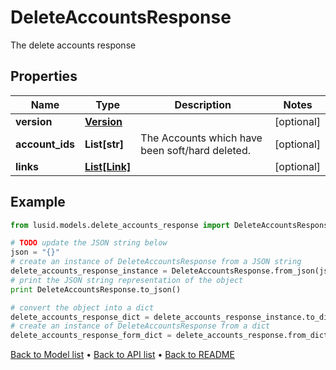 # DeleteAccountsResponse

The delete accounts response

## Properties
Name | Type | Description | Notes
------------ | ------------- | ------------- | -------------
**version** | [**Version**](Version.md) |  | [optional] 
**account_ids** | **List[str]** | The Accounts which have been soft/hard deleted. | [optional] 
**links** | [**List[Link]**](Link.md) |  | [optional] 

## Example

```python
from lusid.models.delete_accounts_response import DeleteAccountsResponse

# TODO update the JSON string below
json = "{}"
# create an instance of DeleteAccountsResponse from a JSON string
delete_accounts_response_instance = DeleteAccountsResponse.from_json(json)
# print the JSON string representation of the object
print DeleteAccountsResponse.to_json()

# convert the object into a dict
delete_accounts_response_dict = delete_accounts_response_instance.to_dict()
# create an instance of DeleteAccountsResponse from a dict
delete_accounts_response_form_dict = delete_accounts_response.from_dict(delete_accounts_response_dict)
```
[Back to Model list](../README.md#documentation-for-models) &#8226; [Back to API list](../README.md#documentation-for-api-endpoints) &#8226; [Back to README](../README.md)


